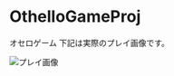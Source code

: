 # OthelloGameProj

オセロゲーム
下記は実際のプレイ画像です。 

![プレイ画像]([オセロ20251027](https://github.com/afresgamer/OthelloGameProj/blob/main/%E3%82%AA%E3%82%BB%E3%83%AD20251027.gif))


 
